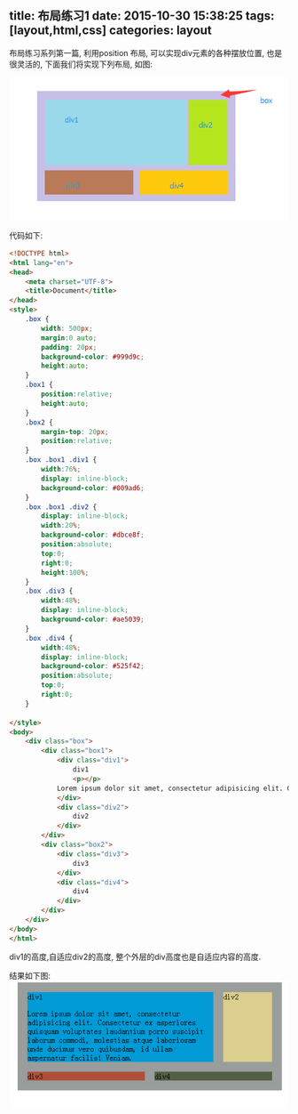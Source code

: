 title: 布局练习1
date: 2015-10-30 15:38:25
tags: [layout,html,css]
categories: layout
---
布局练习系列第一篇, 利用position 布局, 可以实现div元素的各种摆放位置, 也是很灵活的, 下面我们将实现下列布局, 如图:
<!-- more -->
![目标布局](/image/2015/08/layout-exercise-01/layout-target.png)

代码如下:
``` html
<!DOCTYPE html>
<html lang="en">
<head>
    <meta charset="UTF-8">
    <title>Document</title>
</head>
<style>
    .box {
        width: 500px;
        margin:0 auto;
        padding: 20px;
        background-color: #999d9c;
        height:auto;
    }
    .box1 {
        position:relative;
        height:auto;
    }
    .box2 {
        margin-top: 20px;
        position:relative;
    }
    .box .box1 .div1 {
        width:76%;
        display: inline-block;
        background-color: #009ad6;
    }
    .box .box1 .div2 {
        display: inline-block;
        width:20%;
        background-color: #dbce8f;
        position:absolute;
        top:0;
        right:0;
        height:100%;
    }
    .box .div3 {
        width:48%;
        display: inline-block;
        background-color: #ae5039;
    }
    .box .div4 {
        width:48%;
        display: inline-block;  
        background-color: #525f42;
        position:absolute;
        top:0;
        right:0;
    }

</style>
<body>
    <div class="box">
        <div class="box1">
            <div class="div1">
                div1
                <p></p>
            Lorem ipsum dolor sit amet, consectetur adipisicing elit. Consectetur ex asperiores quisquam voluptates laudantium porro suscipit laborum commodi, molestias atque laboriosam unde ducimus vero quibusdam, id ullam aspernatur facilis! Veniam.
            </div>
            <div class="div2">
                div2
            </div>
        </div>
        <div class="box2">
            <div class="div3">
                div3
            </div>
            <div class="div4">
                div4
            </div>
        </div>
    </div>
</body>
</html>
```
div1的高度,自适应div2的高度, 整个外层的div高度也是自适应内容的高度.

结果如下图:
![布局结果](/image/2015/08/layout-exercise-01/layout-result.png)